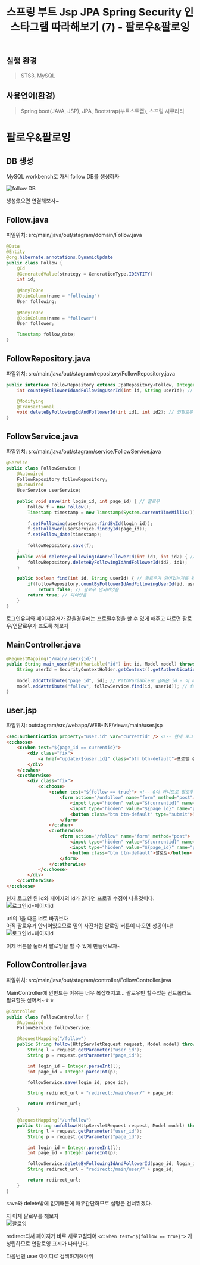 ﻿---
title: "스프링 부트 Jsp JPA Spring Security 인스타그램 따라해보기 (7) - 팔로우&팔로잉"
categories: springboot
comments: true
---

## 실행 환경
 > STS3, MySQL

## 사용언어(환경)
 > Spring boot(JAVA, JSP), JPA, Bootstrap(부트스트랩), 스프링 시큐리티

# 팔로우&팔로잉

## DB 생성
 MySQL workbench로 가서 follow DB를 생성하자

![follow DB](../../../assets/7-1.JPG)

생성했으면 연결해보자~

## Follow.java
 파일위치: src/main/java/out/stagram/domain/Follow.java
 
```java
@Data
@Entity
@org.hibernate.annotations.DynamicUpdate
public class Follow {
	@Id
	@GeneratedValue(strategy = GenerationType.IDENTITY)
	int id;
	
	@ManyToOne
	@JoinColumn(name = "following")
	User following;
	
	@ManyToOne
	@JoinColumn(name = "follower")
	User follower;

	Timestamp follow_date;
}
```

## FollowRepository.java
 파일위치: src/main/java/out/stagram/repository/FollowRepository.java

```java
public interface FollowRepository extends JpaRepository<Follow, Integer> {
	int countByFollowerIdAndFollowingUserId(int id, String userId); // 팔로우 되어있는지 count하는 메서드

	@Modifying
	@Transactional
	void deleteByFollowingIdAndFollowerId(int id1, int id2); // 언팔로우 메서드
}
```

## FollowService.java
 파일위치: src/main/java/out/stagram/service/FollowService.java

```java
@Service
public class FollowService {
	@Autowired
	FollowRepository followRepository;
	@Autowired
	UserService userService;
	
	public void save(int login_id, int page_id) { // 팔로우
		Follow f = new Follow();
		Timestamp timestamp = new Timestamp(System.currentTimeMillis());
		
		f.setFollowing(userService.findById(login_id));
		f.setFollower(userService.findById(page_id));
		f.setFollow_date(timestamp);
		
		followRepository.save(f);
	}
	public void deleteByFollowingIdAndFollowerId(int id1, int id2) { // 언팔로우
		followRepository.deleteByFollowingIdAndFollowerId(id2, id1);
	}

	public boolean find(int id, String userId) { // 팔로우가 되어있는지를 확인하기위해
		if(followRepository.countByFollowerIdAndFollowingUserId(id, userId) == 0)
			return false; // 팔로우 안되어있음
		return true; // 되어있음
	}
}
```

로그인유저와 페이지유저가 같을경우에는 프로필수정을 할 수 있게 해주고 다르면 팔로우/언팔로우가 뜨도록 해보자

## MainController.java

```java
@RequestMapping("/main/user/{id}")
public String main_user(@PathVariable("id") int id, Model model) throws Exception {
	String userId = SecurityContextHolder.getContext().getAuthentication().getName();
	
	model.addAttribute("page_id", id); // PathVariable로 넘어온 id - 이 페이지의 id
	model.addAttribute("follow", followService.find(id, userId)); // false or true
}
```

## user.jsp
 파일위치: outstagram/src/webapp/WEB-INF/views/main/user.jsp

```html
<sec:authentication property="user.id" var="currentid" /> <!-- 현재 로그인user의 id -->
<c:choose>
	<c:when test="${page_id == currentid}">
		<div class="fix">
			<a href="update/${user.id}" class="btn btn-default">프로필 수정</a>
		</div>
	</c:when>
	<c:otherwise>
		<div class="fix">
			<c:choose>
				<c:when test="${follow == true}"> <!-- 0이 아니므로 팔로우 되어있음 -->
					<form action="/unfollow" name="form" method="post"> <!-- 언팔로우 버튼 -->
						<input type="hidden" value="${currentid}" name="user_id"> <!-- 현재로그인id -->
						<input type="hidden" value="${page_id}" name="page_id"> <!-- 현재페이지id -->
						<button class="btn btn-default" type="submit">언팔로잉</button>
					</form>
				</c:when>
				<c:otherwise>
					<form action="/follow" name="form" method="post">
						<input type="hidden" value="${currentid}" name="user_id">
						<input type="hidden" value="${page_id}" name="page_id">
						<button class="btn btn-default">팔로잉</button>
					</form>
				</c:otherwise>
			</c:choose>
		</div>
	</c:otherwise>
</c:choose>
```

현재 로그인 된 id와 페이지의 id가 같다면 프로필 수정이 나올것이다.  
![로그인id=페이지id](../../../assets/7-2.JPG)  

url의 1을 다른 id로 바꿔보자  
아직 팔로우가 안되어있으므로 밑의 사진처럼 팔로잉 버튼이 나오면 성공이다!  
![로그인id=페이지id](../../../assets/7-3.JPG)

이제 버튼을 눌러서 팔로잉을 할 수 있게 만들어보자~

## FollowController.java
 파일위치: src/main/java/out/stagram/controller/FollowController.java

MainController에 안만드는 이유는 너무 복잡해지고... 팔로우만 할수있는 컨트롤러도 필요할듯 싶어서~ㅎㅎ

```java
@Controller
public class FollowController {
	@Autowired
	FollowService followService;

	@RequestMapping("/follow")
	public String follow(HttpServletRequest request, Model model) throws Exception {
		String l = request.getParameter("user_id");
		String p = request.getParameter("page_id");

		int login_id = Integer.parseInt(l);
		int page_id = Integer.parseInt(p);

		followService.save(login_id, page_id);

		String redirect_url = "redirect:/main/user/" + page_id;

		return redirect_url;
	}

	@RequestMapping("/unfollow")
	public String unfollow(HttpServletRequest request, Model model) throws Exception {
		String l = request.getParameter("user_id");
		String p = request.getParameter("page_id");

		int login_id = Integer.parseInt(l);
		int page_id = Integer.parseInt(p);

		followService.deleteByFollowingIdAndFollowerId(page_id, login_id);
		String redirect_url = "redirect:/main/user/" + page_id;

		return redirect_url;
	}
}
```

save와 delete밖에 없기때문에 매우간단하므로 설명은 건너뛰겠다.  

자 이제 팔로우를 해보자  
![팔로잉](../../../assets/7-4.JPG)  

redirect되서 페이지가 바로 새로고침되어 `<c:when test="${follow == true}">` 가 성립하므로 언팔로잉 표시가 나타난다.  

다음번엔 user 아이디로 검색하기해야쥐